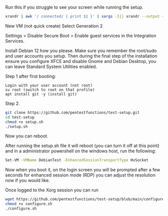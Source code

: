 Run this if you struggle to see your screen while running the setup.

```bash
xrandr | awk '/ connected/ { print $1 }' | xargs -I{} xrandr --output {} --mode 1920x1080
```

New VM (not quick create)
Select Generation 2

Settings > Disable Secure Boot > Enable guest services in the Integration Services.

Install Debian 12 how you please. Make sure you remember the root/sudo and user accounts you setup. Then during the final step of the installation ensure you configure XFCE and disable Gnome and Debian Desktop, you can leave Standard System Utilities enabled.

Step 1 after first booting:
```
Login with your user account (not root)
su root (switch to root on that profile)
apt install git -y (install git)
```

Step 2.
```bash
git clone https://github.com/pentestfunctions/test-setup.git
cd test-setup
chmod +x setup.sh
./setup.sh
```

Now you can reboot. 

After running the setup.sh file it will reboot (you can turn it off at this point) and in a administrator powershell on the windows host, run the following:

```bash
Set-VM -VMName DebianTest -EnhancedSessionTransportType HvSocket
```

Now when you boot it, on the login screen you will be prompted after a few seconds for enhanced session mode (RDP) you can adjust the resolution now if you would like.

Once logged to the Xorg session you can run
```bash
wget https://github.com/pentestfunctions/test-setup/blob/main/configure.sh
chmod +x configure.sh
./configure.sh
```
